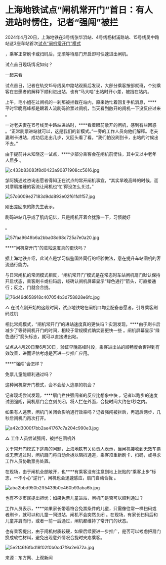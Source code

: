# 上海地铁试点“闸机常开门”首日：有人进站时愣住，记者“强闯”被拦

2024年4月20日，上海地铁在3号线张华浜站、4号线杨树浦路站、15号线吴中路站这3座车站首次[试点“闸机常开门”模式](https://news.qq.com/rain/a/20240420A00U8W00)

，乘客正常刷卡或扫码后，无须等待扇门开启即可快速进出闸机。

试点首日现场情况如何？

一起来看

试点首日，记者在轨交15号线吴中路站观察后发现，大部分乘客按部就班，个别乘客在志愿者的解释下顺利进出站，也有“马大哈”出站时开小差，被挡在站内。

上午，毛小姐在过闸机的一刹那被拦截在站内，原来她忙着回复手机消息，****平时早晚高峰都是跟着人流刷码验票过闸机，当天看到敞开的闸机一下没反应过来 。

一对老夫妻在15号线吴中路站进站时，****看着眼前敞开的闸机，感到有些困惑
。“正常刷票进站就可以，这是我们的新模式。”一旁的工作人员向他们解释。老夫妻刷卡进站，成功后走出几步，又回头看了看。“我们怕没刷到卡，出站的时候出不去。”

由于提前并未知晓这一试点，****少部分乘客会在闸机前愣住，其中又以中老年人居多 。

![c433b83083f8d0423a90871908cc5616.jpg](https://raw.githubusercontent.com/qqhsx/qqnews_image/main/2024/04/21/上海地铁试点“闸机常开门”首日：有人进站时愣住，记者“强闯”被拦/c433b83083f8d0423a90871908cc5616.jpg)

邹阿姨通过咨询志愿者得知正在试点的常开闸机事宜，“其实早晚高峰的时候，面对摩肩接踵的客流让闸机也‘忙’得没怎么关过。”

![57c6009e27183d9dd893e02f61fd1f57.jpg](https://raw.githubusercontent.com/qqhsx/qqnews_image/main/2024/04/21/上海地铁试点“闸机常开门”首日：有人进站时愣住，记者“强闯”被拦/57c6009e27183d9dd893e02f61fd1f57.jpg)

刚出差回来的陈先生表示，

刷码进站几乎成了肌肉记忆，只是闸机开着会犹豫一下，习惯就好

。

![57faa9649b6a2bba08d68c725a7e0a20.jpg](https://raw.githubusercontent.com/qqhsx/qqnews_image/main/2024/04/21/上海地铁试点“闸机常开门”首日：有人进站时愣住，记者“强闯”被拦/57faa9649b6a2bba08d68c725a7e0a20.jpg)

****“闸机常开门”的进站速度真的更快吗？

据上海地铁介绍，此试点是学习借鉴国外同行的经验做法，意在提升车站闸机的客流通行能力。

与日常闸机的常闭模式相反，“闸机常开门”模式是在常态时车站闸机扇门默认保持开启状态，乘客刷卡或扫码后，经确认闸机屏幕显示“绿色通行”箭头，可直接通行；反之，门就会合拢。

![76d46d658918c407054b3d758828e6fc.jpg](https://raw.githubusercontent.com/qqhsx/qqnews_image/main/2024/04/21/上海地铁试点“闸机常开门”首日：有人进站时愣住，记者“强闯”被拦/76d46d658918c407054b3d758828e6fc.jpg)

△ 在试点刚开始的这段时间，试点地铁站在闸机口均会配备志愿者，引导乘客刷码过机

相比常规模式，“闸机常开门”的进站速度真的更快吗？实测发现，****由于刷卡后减少了等待闸机开门的时间，相较于常规模式确实要更快一些
。闸机屏幕显示“绿色通行”箭头标志，就可以直接进出站。

试点从4月20日至6月30日，验证早晚高峰时段，乘客进出站的顺畅度会否得到有效改善，进而评估考虑是否进一步推广应用。

****“强闯”会怎样？

免票儿童能顺利通过吗？

这种闸机常开门模式，会不会给人逃票的机会？

记者现场尝试发现，****扇门拦住强闯者的反应比想象中快 。记者以跑步的速度试图强闯，闸机扇门会立刻关闭，将人拦在外面，合拢时间大约在1秒之内。

如果有人逃票，闸机门关闭会影响通行效率吗？记者强闯被拦后，再退后两步，几秒后闸机门再次打开。

![a42d3000f7bb2ae41767c7a204c990e3.jpg](https://raw.githubusercontent.com/qqhsx/qqnews_image/main/2024/04/21/上海地铁试点“闸机常开门”首日：有人进站时愣住，记者“强闯”被拦/a42d3000f7bb2ae41767c7a204c990e3.jpg)

△ 工作人员尝试强闯，被拦在闸机外

关于常开门模式下逃票的问题，上海地铁有关负责人表示，当闸机接收到无效车票或无票通过时，闸机扇门将自动合拢以阻挡通道，乘客须重新刷卡、扫码，或寻求工作人员协助票务处置。

在现场，由于闸机全部敞开，也****有乘客没有注意到地上张贴的“乘客止步”标志，一不小心“逆行”，闸机也会迅速感应，扇门自动合拢 。

![aba2bbd950b2ff5439b0c460b93aba6b.jpg](https://raw.githubusercontent.com/qqhsx/qqnews_image/main/2024/04/21/上海地铁试点“闸机常开门”首日：有人进站时愣住，记者“强闯”被拦/aba2bbd950b2ff5439b0c460b93aba6b.jpg)

也有不少市民提出担忧：如果免票儿童进站，闸机门是否可以顺利通过？

工作人员表示，****如果家长带着符合免票条件的儿童，只需像往常一样扫码或者刷卡，就可以和儿童一同进站，闸机不会突然关闭
。在现场，有家长扫码后和儿童并肩而行，或者一前一后通过，闸机都维持了常开门的状态。

也有乘客提出，由于闸机材质较硬，如果后续要进一步推广，是否可以考虑把扇门换成软性材料，避免出现意外情况合拢时夹疼乘客。

![5e2f46f6fbd18f02f0b0cd7f9a2e672a.jpg](https://raw.githubusercontent.com/qqhsx/qqnews_image/main/2024/04/21/上海地铁试点“闸机常开门”首日：有人进站时愣住，记者“强闯”被拦/5e2f46f6fbd18f02f0b0cd7f9a2e672a.jpg)

来源：东方网、上观新闻


